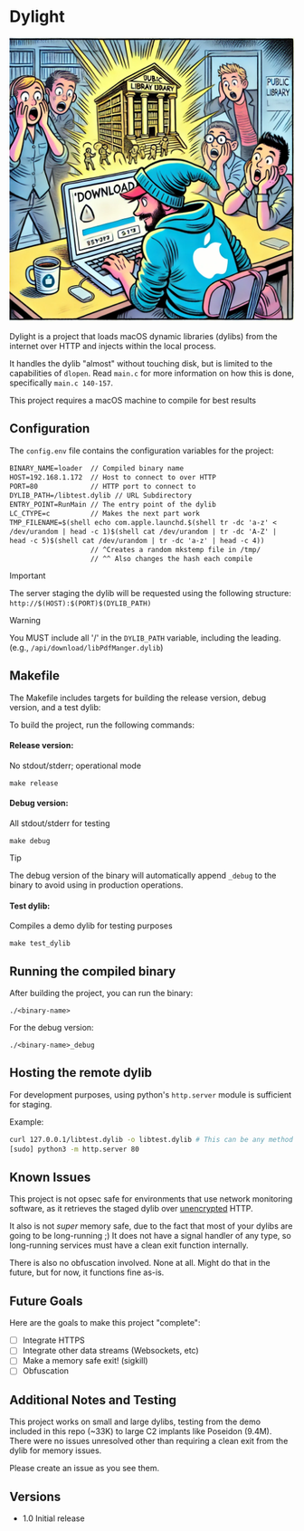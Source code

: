 # Dylight
![image](img/dylight.webp)


Dylight is a project that loads macOS dynamic libraries (dylibs) from the internet over HTTP and injects within the local process. 

It handles the dylib "almost" without touching disk, but is limited to the capabilities of `dlopen`. Read `main.c` for more information on how this is done, specifically `main.c 140-157`.

This project requires a macOS machine to compile for best results


## Configuration

The `config.env` file contains the configuration variables for the project:

```env
BINARY_NAME=loader  // Compiled binary name
HOST=192.168.1.172  // Host to connect to over HTTP
PORT=80             // HTTP port to connect to
DYLIB_PATH=/libtest.dylib // URL Subdirectory
ENTRY_POINT=RunMain // The entry point of the dylib
LC_CTYPE=c          // Makes the next part work
TMP_FILENAME=$(shell echo com.apple.launchd.$(shell tr -dc 'a-z' < /dev/urandom | head -c 1)$(shell cat /dev/urandom | tr -dc 'A-Z' | head -c 5)$(shell cat /dev/urandom | tr -dc 'a-z' | head -c 4))
                    // ^Creates a random mkstemp file in /tmp/
                    // ^^ Also changes the hash each compile

```
> [!Important]
> The server staging the dylib will be requested using the following structure: `http://$(HOST):$(PORT)$(DYLIB_PATH)`

> [!WARNING]
> You MUST include all '/' in the `DYLIB_PATH` variable, including the leading. (e.g., `/api/download/libPdfManger.dylib`)

## Makefile
The Makefile includes targets for building the release version, debug version, and a test dylib:

To build the project, run the following commands:

#### Release version:
No stdout/stderr; operational mode
```make
make release
```

#### Debug version:
All stdout/stderr for testing
```make
make debug
```
> [!TIP]
> The debug version of the binary will automatically append `_debug` to the binary to avoid using in production operations.

#### Test dylib:
Compiles a demo dylib for testing purposes
```make
make test_dylib
```

## Running the compiled binary
After building the project, you can run the binary:
```
./<binary-name>
```

For the debug version:
```
./<binary-name>_debug
```

## Hosting the remote dylib
For development purposes, using python's `http.server` module is sufficient for staging.

Example:
```bash
curl 127.0.0.1/libtest.dylib -o libtest.dylib # This can be any method
[sudo] python3 -m http.server 80
```

## Known Issues
This project is not opsec safe for environments that use network monitoring software, as it retrieves the staged dylib over <ins>unencrypted</ins> HTTP.

It also is not *super* memory safe, due to the fact that most of your dylibs are going to be long-running ;)
It does not have a signal handler of any type, so long-running services must have a clean exit function internally.

There is also no obfuscation involved. None at all. Might do that in the future, but for now, it functions fine as-is.

## Future Goals
Here are the goals to make this project "complete":

- [ ] Integrate HTTPS
- [ ] Integrate other data streams (Websockets, etc)
- [ ] Make a memory safe exit! (sigkill)
- [ ] Obfuscation

## Additional Notes and Testing
This project works on small and large dylibs, testing from the demo included in this repo (~33K) to large C2 implants like Poseidon (9.4M). There were no issues unresolved other than requiring a clean exit from the dylib for memory issues.

Please create an issue as you see them.

## Versions

- 1.0 Initial release